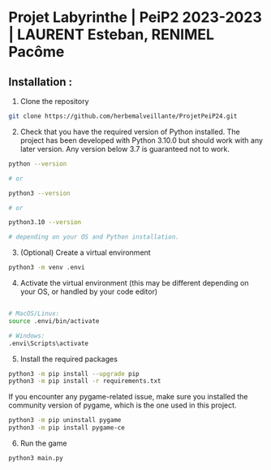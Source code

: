# Projet Labyrinthe | PeiP2 2023-2023 | LAURENT Esteban, RENIMEL Pacôme

## Installation :

1. Clone the repository

```bash
git clone https://github.com/herbemalveillante/ProjetPeiP24.git
```

2. Check that you have the required version of Python installed. The project has been developed with Python 3.10.0 but should work with any later version. Any version below 3.7 is guaranteed not to work.

```bash
python --version

# or

python3 --version

# or

python3.10 --version

# depending on your OS and Python installation.
```

3. (Optional) Create a virtual environment

```bash
python3 -m venv .envi
```

4. Activate the virtual environment (this may be different depending on your OS, or handled by your code editor)

```bash

# MacOS/Linux:
source .envi/bin/activate

# Windows:
.envi\Scripts\activate
```

5. Install the required packages

```bash
python3 -m pip install --upgrade pip
python3 -m pip install -r requirements.txt
```

If you encounter any pygame-related issue, make sure you installed the community version of pygame, which is the one used in this project.

```bash
python3 -m pip uninstall pygame
python3 -m pip install pygame-ce
```

6. Run the game

```bash
python3 main.py
```
